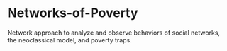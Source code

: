 # Networks-of-Poverty
Network approach to analyze and observe behaviors of social networks, the neoclassical model, and poverty traps.
